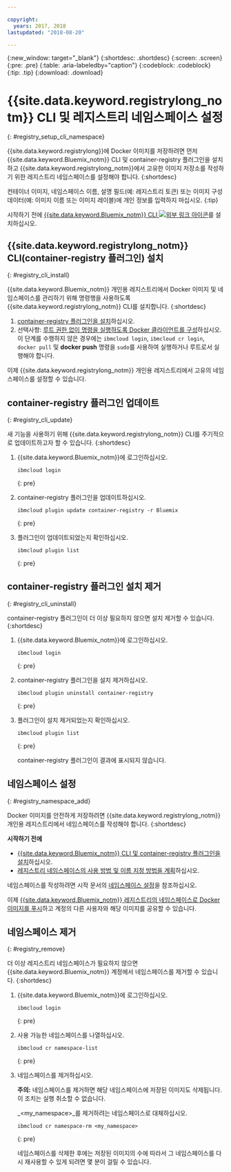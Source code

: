 ```yaml
---

copyright:
  years: 2017, 2018
lastupdated: "2018-08-20"

---
```


{:new_window: target="_blank"}
{:shortdesc: .shortdesc}
{:screen: .screen}
{:pre: .pre}
{:table: .aria-labeledby="caption"}
{:codeblock: .codeblock}
{:tip: .tip}
{:download: .download}


# {{site.data.keyword.registrylong_notm}} CLI 및 레지스트리 네임스페이스 설정
{: #registry_setup_cli_namespace}

{{site.data.keyword.registrylong}}에 Docker 이미지를 저장하려면 먼저 {{site.data.keyword.Bluemix_notm}} CLI 및 container-registry 플러그인을 설치하고 {{site.data.keyword.registrylong_notm}}에서 고유한 이미지 저장소를 작성하기 위한 레지스트리 네임스페이스를 설정해야 합니다.
{:shortdesc}

컨테이너 이미지, 네임스페이스 이름, 설명 필드(예: 레지스트리 토큰) 또는 이미지 구성 데이터(예: 이미지 이름 또는 이미지 레이블)에 개인 정보를 입력하지 마십시오.
{:tip}

시작하기 전에 [{{site.data.keyword.Bluemix_notm}} CLI ![외부 링크 아이콘](../../icons/launch-glyph.svg "외부 링크 아이콘")](http://clis.ng.bluemix.net/ui/home.html)를 설치하십시오.


## {{site.data.keyword.registrylong_notm}} CLI(container-registry 플러그인) 설치
{: #registry_cli_install}

{{site.data.keyword.Bluemix_notm}} 개인용 레지스트리에서 Docker 이미지 및 네임스페이스를 관리하기 위해 명령행을 사용하도록 {{site.data.keyword.registrylong_notm}} CLI를 설치합니다.
{:shortdesc}

1.  [container-registry 플러그인을 설치](index.html#registry_cli_install)하십시오.
2.  선택사항: [루트 권한 없이 명령을 실행하도록 Docker 클라이언트를 구성](https://docs.docker.com/engine/installation/linux/linux-postinstall)하십시오. 이 단계를 수행하지 않은 경우에는 `ibmcloud login`, `ibmcloud cr login`, `docker pull` 및 **docker push** 명령을 `sudo`를 사용하여 실행하거나 루트로서 실행해야 합니다. 

이제 {{site.data.keyword.registrylong_notm}} 개인용 레지스트리에서 고유의 네임스페이스를 설정할 수 있습니다.

## container-registry 플러그인 업데이트
{: #registry_cli_update}

새 기능을 사용하기 위해 {{site.data.keyword.registrylong_notm}} CLI를 주기적으로 업데이트하고자 할 수 있습니다.
{:shortdesc}

1.  {{site.data.keyword.Bluemix_notm}}에 로그인하십시오.

    ```
    ibmcloud login
    ```
    {: pre}

2.  container-registry 플러그인을 업데이트하십시오.

    ```
    ibmcloud plugin update container-registry -r Bluemix
    ```
    {: pre}

3.  플러그인이 업데이트되었는지 확인하십시오.

    ```
    ibmcloud plugin list
    ```
     {: pre}


## container-registry 플러그인 설치 제거
{: #registry_cli_uninstall}

container-registry 플러그인이 더 이상 필요하지 않으면 설치 제거할 수 있습니다.
{:shortdesc}

1.  {{site.data.keyword.Bluemix_notm}}에 로그인하십시오.

    ```
    ibmcloud login
    ```
    {: pre}

2.  container-registry 플러그인을 설치 제거하십시오.

    ```
    ibmcloud plugin uninstall container-registry
    ```
    {: pre}

3.  플러그인이 설치 제거되었는지 확인하십시오.

    ```
    ibmcloud plugin list
    ```
    {: pre}

    container-registry 플러그인이 결과에 표시되지 않습니다.


## 네임스페이스 설정
{: #registry_namespace_add}

Docker 이미지를 안전하게 저장하려면 {{site.data.keyword.registrylong_notm}} 개인용 레지스트리에서 네임스페이스를 작성해야 합니다.
{:shortdesc}

**시작하기 전에**

-   [{{site.data.keyword.Bluemix_notm}} CLI 및 container-registry 플러그인을 설치](#registry_cli_install)하십시오.
-   [레지스트리 네임스페이스의 사용 방법 및 이름 지정 방법을 계획](registry_overview.html#registry_namespaces)하십시오.

네임스페이스를 작성하려면 시작 문서의 [네임스페이스 설정](index.html#registry_namespace_add)을 참조하십시오.

이제 [{{site.data.keyword.Bluemix_notm}} 레지스트리의 네임스페이스로 Docker 이미지를 푸시](registry_images_.html#registry_images_pushing)하고 계정의 다른 사용자와 해당 이미지를 공유할 수 있습니다.

## 네임스페이스 제거
{: #registry_remove}

더 이상 레지스트리 네임스페이스가 필요하지 않으면 {{site.data.keyword.Bluemix_notm}} 계정에서 네임스페이스를 제거할 수 있습니다.
{:shortdesc}

1.  {{site.data.keyword.Bluemix_notm}}에 로그인하십시오.

    ```
    ibmcloud login
    ```
    {: pre}

2.  사용 가능한 네임스페이스를 나열하십시오.

    ```
    ibmcloud cr namespace-list
    ```
    {: pre}

3.  네임스페이스를 제거하십시오.

    **주의:** 네임스페이스를 제거하면 해당 네임스페이스에 저장된 이미지도 삭제됩니다. 이 조치는 실행 취소할 수 없습니다.

    _&lt;my_namespace&gt;_를 제거하려는 네임스페이스로 대체하십시오.

    ```
    ibmcloud cr namespace-rm <my_namespace>
    ```
    {: pre}

    네임스페이스를 삭제한 후에는 저장된 이미지의 수에 따라서 그 네임스페이스를 다시 재사용할 수 있게 되려면 몇 분이 걸릴 수 있습니다.

